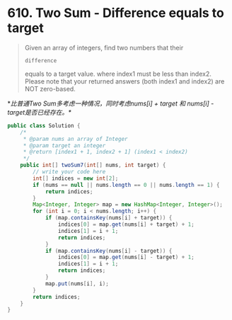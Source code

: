 # 610. Two Sum - Difference equals to target

> Given an array of integers, find two numbers that their
>
> `difference `
>
> equals to a target value. where index1 must be less than index2. Please note that your returned answers \(both index1 and index2\) are NOT zero-based.

**比普通Two Sum多考虑一种情况，同时考虑nums\[i\] + target 和 nums\[i\] - target是否已经存在。\**

```java
public class Solution {
    /*
     * @param nums an array of Integer
     * @param target an integer
     * @return [index1 + 1, index2 + 1] (index1 < index2)
     */
    public int[] twoSum7(int[] nums, int target) {
        // write your code here
        int[] indices = new int[2];
        if (nums == null || nums.length == 0 || nums.length == 1) {
            return indices;
        }
        Map<Integer, Integer> map = new HashMap<Integer, Integer>();
        for (int i = 0; i < nums.length; i++) {
            if (map.containsKey(nums[i] + target)) {
                indices[0] = map.get(nums[i] + target) + 1;
                indices[1] = i + 1;
                return indices;
            }
            if (map.containsKey(nums[i] - target)) {
                indices[0] = map.get(nums[i] - target) + 1;
                indices[1] = i + 1;
                return indices;
            }
            map.put(nums[i], i);
        }
        return indices;
    }
}
```



